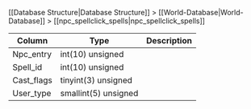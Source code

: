 [[Database Structure|Database Structure]] > [[World-Database|World-Database]] > [[npc_spellclick_spells|npc_spellclick_spells]]

Column | Type | Description
--- | --- | ---
Npc_entry | int(10) unsigned | 
Spell_id | int(10) unsigned | 
Cast_flags | tinyint(3) unsigned | 
User_type | smallint(5) unsigned | 

